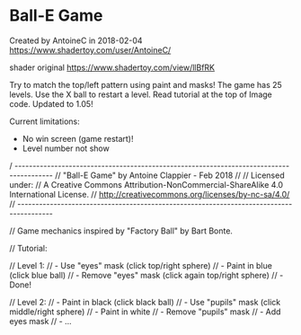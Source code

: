 # Ball-E Game
 Created by AntoineC in 2018-02-04 
 https://www.shadertoy.com/user/AntoineC/

 shader original
 https://www.shadertoy.com/view/llBfRK

Try to match the top/left pattern using paint and masks! The game has 25 levels. Use the X ball to restart a level. Read tutorial at the top of Image code. Updated to 1.05!

Current limitations:
 - No win screen (game restart)!
 - Level number not show

 / ----------------------------------------------------------------------------------------
//	"Ball-E Game" by Antoine Clappier - Feb 2018
//
//	Licensed under:
//  A Creative Commons Attribution-NonCommercial-ShareAlike 4.0 International License.
//	http://creativecommons.org/licenses/by-nc-sa/4.0/
// ----------------------------------------------------------------------------------------

// Game mechanics inspired by "Factory Ball" by Bart Bonte. 

// Tutorial:

// Level 1:
//   - Use "eyes" mask    (click top/right sphere)
//   - Paint in blue      (click blue ball)
//   - Remove "eyes" mask (click again top/right sphere)
//   - Done!

// Level 2:
//   - Paint in black    (click black ball)
//   - Use "pupils" mask (click middle/right sphere)
//   - Paint in white
//   - Remove "pupils" mask
//   - Add eyes mask
//   - ...